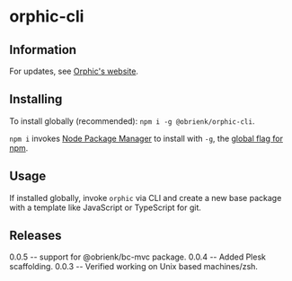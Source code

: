 # orphic-cli

## Information

For updates, see [Orphic's website](https://orphic.enterprises).

## Installing

To install globally (recommended): `npm i -g @obrienk/orphic-cli`.

`npm i` invokes [Node Package Manager](https://docs.npmjs.com/) to install with `-g`, the [global flag for npm](https://docs.npmjs.com/cli-commands/install.html).


## Usage

If installed globally, invoke `orphic` via CLI and create a new base package with a template like JavaScript or TypeScript for git.

## Releases

0.0.5 -- support for @obrienk/bc-mvc package.
0.0.4 -- Added Plesk scaffolding.
0.0.3 -- Verified working on Unix based machines/zsh. 
